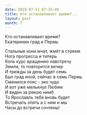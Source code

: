 ```yaml
---
date: 2019-07-11 07:33:49
title: Кто останавливает время?...
layout: post
month: 7
---
```

Кто останавливает время?<br/>
Екатеринин град и Пермь<br/>
<!--more-->
Стальные кони мчат, жмёт в стремя<br/>
Нога прогресса и теперь<br/>
Коль курс вращению навстречу<br/>
Земли, то повторится вечер<br/>
И трижды за день будет семь<br/>
Был град иной, сейчас в семь Пермь<br/>
Сменился пояс - эко чудо<br/>
И вот уже мелькнул Любим<br/>
И виден за рекою нимб<br/>
То Ярославль тебя вновь будет<br/>
Встречать опять а с ним и мы<br/>
Часы до встречи сочтены!<br/>